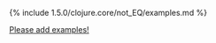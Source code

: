 {% include 1.5.0/clojure.core/not_EQ/examples.md %}

[Please add examples!](https://github.com/arrdem/grimoire/edit/master/_includes/1.6.0/clojure.core/not_EQ/examples.md)
